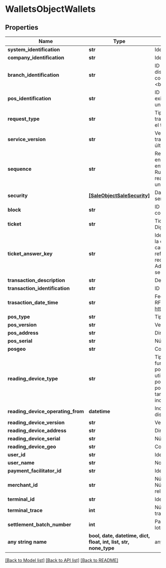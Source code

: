 # WalletsObjectWallets


## Properties
Name | Type | Description | Notes
------------ | ------------- | ------------- | -------------
**system_identification** | **str** | Identificación  del sistema o Aplicativo. | 
**company_identification** | **str** | Identificador de la Compañía para la Plataforma de Integración. | 
**branch_identification** | **str** | ID de la sucursal, en caso de no existir ese concepto y ser un dispotivo que tiene posiciónamiento, deberá ser el mismo en caso contrario el mismo valor que el elemento &lt;b&gt;CompanyIdentification&lt;/b&gt; | [optional] 
**pos_identification** | **str** | ID de la caja perteneciente a la sucursal indicada, en caso de no existir ese concepto y ser un dispotivo que tiene un identificador unico como por ejemplo el IMEI deberá viajar este. | [optional] 
**request_type** | **str** | Tipo de Requerimiento. Solo requerido para protocolos de transporte donde el tipo no se este especificando o en el PATH o en el tipo complejo que contiene al mismo | [optional] 
**service_version** | **str** | Versión del Servicio de la Plataforma con la cual se quiere transaccionar, en caso de no ser especificado será atendido por la última versión del servicio disponible. | [optional] 
**sequence** | **str** | Retornado en todas las respuesta que el POS/PINPAD debe enviar en el próximo requerimiento. En caso de que el POS no lo envíe, envíe vacío o con un valor que no corresponde se produce “La Ruptura de Secuencia” y la plataforma si la última transacción que realizó el POS no esta confirmada y esta Aprobada genera entonces una reversa de la misma. | [optional] 
**security** | [**[SaleObjectSaleSecurity]**](SaleObjectSaleSecurity.md) | Datos asociados a la seguridad de la transacción o de elementos sensibles. | [optional] 
**block** | **str** | ID que identifica a un grupo de transacciones que serán confirmadas o canceladas | [optional] 
**ticket** | **str** | Ticket Digitalizado ( Total o parte del mismo por ejemplo la Firma Digitalizada )    codificado en Base64. | [optional] 
**ticket_answer_key** | **str** | Identificador Unívoco de la Transacción que se quiere Referenciar a la cual pertenece el Ticket Digitalizado. El valor fue obtenido en el campo o elemento AnswerKey de la Respuesta de la transacción referenciada. Si firma fue capturada previamente y se envía en el requerimiento de la misma Operación Sale, Authorize*, Void, Return, Adjustment, DebtPayment o VoidDebtPayment no es necesario que se envíe este elemento o campo. | [optional] 
**transaction_description** | **str** | Descripción del tipo de operación que se realizará | [optional] 
**transaction_identification** | **str** | ID de La transacción UNIVOCO para el Punto de venta | [optional] 
**trasaction_date_time** | **str** | Fecha y Hora de la transacción generada por el Punto de Venta - RFC3339 https://xml2rfc.tools.ietf.org/public/rfc/html/rfc3339.html#anchor14 | [optional] 
**pos_type** | **str** | Tipo de punto de venta. | [optional] 
**pos_version** | **str** | Versión del Aplicativo del punto de Venta. | [optional] 
**pos_address** | **str** | Dirección IP de la Caja o POS. | [optional] 
**pos_serial** | **str** | Número de serie o identificador unívoco del punto de venta. | [optional] 
**posgeo** | **str** | Coordenadas Geográficas del aplicativo de punto de venta | [optional] 
**reading_device_type** | **str** | Tipo de dispositivo utilizado para ingresar los datos de la tarjeta. En función al dispositivo usado, serán realizadas ciertas verificaciones, por lo que ciertos datos serán requeridos. CustomerKeyboard, utilizado para ingreso manual de tarjeta a través de un portal web, por ejemplo - Keyboard, utilizado para ingreso manual de la tarjeta por parte del vendedor - MagneticStripReader, lector de banda de tarjetas por emulación de teclado, u otro valor configurado  que indentifique el dispositivo que se esta utilizando. | [optional] 
**reading_device_operating_from** | **datetime** | Indica desde cuando se encuentra operativo o encendido el dispositivo | [optional] 
**reading_device_version** | **str** | Versión del dispositivo. | [optional] 
**reading_device_address** | **str** | Dirección IP o MAC Address del dispositivo. | [optional] 
**reading_device_serial** | **str** | Número de serie o identificador unívoco del dispositivo. | [optional] 
**reading_device_geo** | **str** | Coordenadas Geograficas del dispositivo de lectura | [optional] 
**user_id** | **str** | Identificador del usuario que está realizando la Transacción. | [optional] 
**user_name** | **str** | Nombre del usuario que está realizando la Transacción. | [optional] 
**payment_facilitator_id** | **str** | Identificador de facilitador de pagos o Payfac. | [optional] 
**merchant_id** | **str** | Número de comercio utilizado para realizar la transacción. Este Número es asignado por el host, y parametrizado en la BD, relacionado a cada uno de los planes disponibles. | [optional] 
**terminal_id** | **str** | Identificador de Terminal por el cual se envía la Transacción al Host. | [optional] 
**terminal_trace** | **int** | Número de Trace/Secuencia que genera la plataforma para la transacción asociado al TerminalID. | [optional] 
**settlement_batch_number** | **int** | Para aquellos host que exista el concepto de lote, es el número de lote al cual pertenece la transacción. | [optional] 
**any string name** | **bool, date, datetime, dict, float, int, list, str, none_type** | any string name can be used but the value must be the correct type | [optional]

[[Back to Model list]](../README.md#documentation-for-models) [[Back to API list]](../README.md#documentation-for-api-endpoints) [[Back to README]](../README.md)


